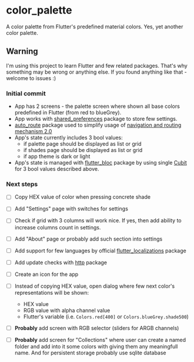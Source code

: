 # color_palette

A color palette from Flutter's predefined material colors. Yes, yet another color palette.

## Warning

I'm using this project to learn Flutter and few related packages. That's why something may be wrong or anything else. If you found anything like that - welcome to issues :)

### Initial commit

- App has 2 screens - the palette screen where shown all base colors predefined in Flutter (from red to blueGrey).
- App works with [shared_preferences](https://pub.dev/packages/shared_preferences) package to store few settings.
- [auto_route](https://pub.dev/packages/auto_route) package used to simplify usage of [navigation and routing mechanism 2.0](https://flutter.dev/docs/development/ui/navigation)
- App's state currently includes 3 bool values:
  - if palette page should be displayed as list or grid
  - if shades page should be displayed as list or grid
  - if app theme is dark or light
- App's state is managed with [flutter_bloc](https://pub.dev/packages/flutter_bloc) package by using single [Cubit](https://bloclibrary.dev/#/coreconcepts?id=cubit) for 3 bool values described above.

### Next steps

- [ ] Copy HEX value of color when pressing concrete shade
- [ ] Add "Settings" page with switches for settings
- [ ] Check if grid with 3 columns will work nice. If yes, then add ability to increase columns count in settings.
- [ ] Add "About" page or probably add such section into settings
- [ ] Add support for few languages by official [flutter_localizations](https://flutter.dev/docs/development/accessibility-and-localization/internationalization) package
- [ ] Add update checks with [http](https://pub.dev/packages/http) package
- [ ] Create an icon for the app
- [ ] Instead of copying HEX value, open dialog where few next color's representations will be shown:

  - HEX value
  - RGB value with alpha channel value
  - Flutter's variable (i.e. `Colors.red[400]` or `Colors.blueGrey.shade500`)

- [ ] **Probably** add screen with RGB selector (sliders for ARGB channels)
- [ ] **Probably** add screen for "Collections" where user can create a named folder and add into it some colors with giving them any meaningfull name. And for persistent storage probably use sqlite database
